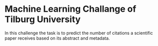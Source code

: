 # Machine Learning Challange of Tilburg University

In this challenge the task is to predict the number of citations a scientific paper
receives based on its abstract and metadata.
